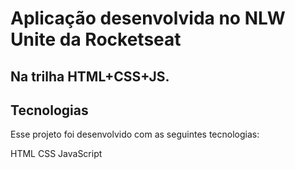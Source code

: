<h1>Aplicação desenvolvida no NLW Unite da Rocketseat</h1> 
<h2>Na trilha HTML+CSS+JS.</h2>

<h2 tabindex="-1" class="heading-element" dir="auto">Tecnologias</h2>
<p>Esse projeto foi desenvolvido com as seguintes tecnologias:</p>

HTML
CSS
JavaScript

